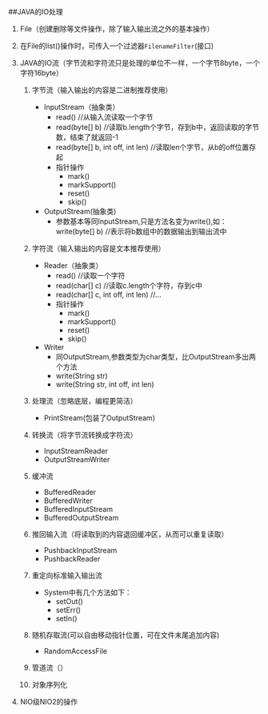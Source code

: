 ##JAVA的IO处理
1. File（创建删除等文件操作，除了输入输出流之外的基本操作）

2. 在File的list()操作时，可传入一个过滤器`FilenameFilter`(接口)

3. JAVA的IO流（字节流和字符流只是处理的单位不一样，一个字节8byte，一个字符16byte）
	1. 字节流（输入输出的内容是二进制推荐使用）
		- InputStream（抽象类）
			- read() //从输入流读取一个字节
			- read(byte[] b) //读取b.length个字节，存到b中，返回读取的字节数，结束了就返回-1
			- read(byte[] b, int off, int len) //读取len个字节，从b的off位置存起
			- 指针操作
				- mark()
				- markSupport()
				- reset()
				- skip()
		- OutputStream(抽象类)
			- 参数基本等同InputStream,只是方法名变为write(),如：write(byte[] b) //表示将b数组中的数据输出到输出流中
	2. 字符流（输入输出的内容是文本推荐使用）
		- Reader（抽象类）
			- read() //读取一个字符
			- read(char[] c) //读取c.length个字符，存到c中
			- read(char[] c, int off, int len)  //...
			- 指针操作
				- mark()
				- markSupport()
				- reset()
				- skip()
		- Writer
			- 同OutputStream,参数类型为char类型，比OutputStream多出两个方法
			- write(String str)
			- write(String str, int off, int len)

	3. 处理流（忽略底层，编程更简洁）
		- PrintStream(包装了OutputStream)

	4. 转换流（将字节流转换成字符流）
		- InputStreamReader
		- OutputStreamWriter

	5. 缓冲流
		- BufferedReader
		- BufferedWriter
		- BufferedInputStream
		- BufferedOutputStream
	5. 推回输入流（将读取到的内容退回缓冲区，从而可以重复读取）
		- PushbackInputStream
		- PushbackReader

	6. 重定向标准输入输出流
		- System中有几个方法如下：
			- setOut()
			- setErr()
			- setIn()
	7. 随机存取流(可以自由移动指针位置，可在文件末尾追加内容)
		- RandomAccessFile
	8. 管道流（）
		
	8. 对象序列化

4. NIO级NIO2的操作





















































